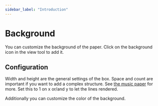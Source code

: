 ```yaml
---
sidebar_label: "Introduction"
---
```


# Background

You can customize the background of the paper. Click on the background icon in the view tool to add it.

## Configuration

Width and height are the general settings of the box. Space and count are important if you want to add a complex structure. See [the music paper](./music) for more. Set this to 1 on x or/and y to let
the lines rendered.

Additionally you can customize the color of the background.

